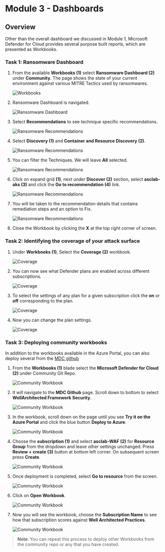 # Module 3 - Dashboards

## Overview

Other than the overall dashboard we discussed in Module 1, Microsoft Defender for Cloud provides several purpose built reports, which are presented as Workbooks. 

### Task 1: Ransomware Dashboard

1. From the available **Workbooks (1)** select **Ransomware Dashboard (2)** under **Community**. The page shows the state of your current environment against various MITRE Tactics used by ransomwares.
   
   ![Workbooks](../images/M3-T1-S1.1.png)

2. Ransomware Dashboard is navigated. 
                                                                                                                     
   ![Ransomware Dashboard](../images/M3-T1-S1.png)

3. Select **Recommendations** to see technique specific recommendations.

   ![Ransomware Recommendations](../images/M3-T1-S2.png)

4. Select **Discovery (1)** and **Container and Resource Discovery (2)**.

   ![Ransomware Recommendations](../images/M3-T1-S3.png)

5. You can filter the Techniques. We will leave **All** selected.

   ![Ransomware Recommendations](../images/M3-T1-S4.png)

6. Click on expand grid **(1)**, next under **Discover (2)** section, select **asclab-aks (3)** and click the **Go to recommendation (4)** link.

    ![Ransomware Recommendations](../images/dfc7.png)

7. You will be taken to the recommendation details that contains remediation steps and an option to Fix.

    ![Ransomware Recommendations](../images/M3-T1-S6.png)

8. Close the Workbook by clicking the **X** at the top right corner of screen.


### Task 2: Identifying the coverage of your attack surface

1. Under **Workbooks (1)**, Select the **Coverage (2)** workbook.

   ![Coverage](../images/M3-T2-S1.1.png)

2. You can now see what Defender plans are enabled across different subscriptions.

   ![Coverage](../images/M3-T2-S2.1.png)

3. To select the settings of any plan for a given subscription click the **on** or **off** corresponding to the plan.

   ![Coverage](../images/M3-T2-S3.png)

4. Now you can change the plan settings.

    ![Coverage](../images/defender1.png)


### Task 3: Deploying community workbooks

In addition to the workbooks available in the Azure Portal, you can also deploy several from the [MDC github](https://github.com/Azure/Microsoft-Defender-for-Cloud/tree/main/Workbooks)

1. From the **Workbooks (1)** blade select the **Microsoft Defender for Cloud (2)** under Community Git Repo.

   ![Community Workbook](../images/M3-T3-S1.png)

2. It will navigate to the **MDC Github** page. Scroll down to bottom to select **WellArchitected Framework Security**.

   ![Community Workbook](../images/M3-T3-S2.png)

3. In the workbook, scroll down on the page until you see **Try it on the Azure Portal** and click the blue button **Deploy to Azure**.

   ![Community Workbook](../images/M3-T3-S3.png)

4. Choose the **subscription (1)** and select **asclab-WAF (2)** for **Resource Group** from the dropdown and leave other settings unchanged. Press **Review + create (3)** button at bottom left corner. On subsequent screen press **Create**.

   ![Community Workbook](../images/M3-T3-S4.png)

5. Once deployment is completed, select **Go to resource** from the screen.

   ![Community Workbook](../images/M3-T3-S5.png)

6. Click on **Open Workbook**.
   
   ![Community Workbook](../images/M3-T3-S6.png)

7. Now you will see the workbook, choose the **Subscription Name** to see how that subscription scores against **Well Architected Practices**.

    ![Community Workbook](../images/M3-T3-S7-1.png)


>**Note**: You can repeat this process to deploy other Workbooks from the community repo or any that you have created.
